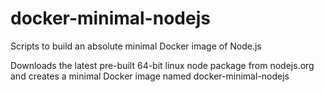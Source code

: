 # docker-minimal-nodejs
Scripts to build an absolute minimal Docker image of Node.js

Downloads the latest pre-built 64-bit linux node package from nodejs.org and creates a minimal Docker image named docker-minimal-nodejs
